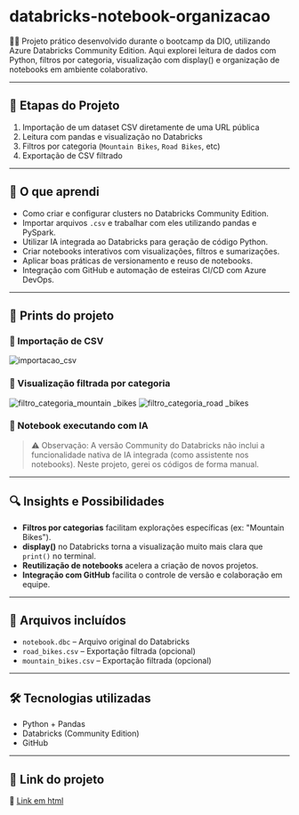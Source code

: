# databricks-notebook-organizacao

🚴‍♀️ Projeto prático desenvolvido durante o bootcamp da DIO, utilizando Azure Databricks Community Edition. Aqui explorei leitura de dados com Python, filtros por categoria, visualização com display() e organização de notebooks em ambiente colaborativo.

---

## 📌 Etapas do Projeto

1. Importação de um dataset CSV diretamente de uma URL pública
2. Leitura com pandas e visualização no Databricks
3. Filtros por categoria (`Mountain Bikes`, `Road Bikes`, etc)
4. Exportação de CSV filtrado

---

## 🧠 O que aprendi

- Como criar e configurar clusters no Databricks Community Edition.
- Importar arquivos `.csv` e trabalhar com eles utilizando pandas e PySpark.
- Utilizar IA integrada ao Databricks para geração de código Python.
- Criar notebooks interativos com visualizações, filtros e sumarizações.
- Aplicar boas práticas de versionamento e reuso de notebooks.
- Integração com GitHub e automação de esteiras CI/CD com Azure DevOps.

---

## 📸 Prints do projeto

### 🔹 Importação de CSV
![importacao_csv](https://github.com/user-attachments/assets/5553a6e2-ddf1-4c2c-a799-e0ffac88bdd6)


### 🔹 Visualização filtrada por categoria
![filtro_categoria_mountain _bikes](https://github.com/user-attachments/assets/872c71d7-2952-4122-bc51-61107417027d)
![filtro_categoria_road _bikes](https://github.com/user-attachments/assets/5c2c1500-4fff-4d2d-95a4-d77c4e119fc0)


### 🔹 Notebook executando com IA
> ⚠️ Observação: A versão Community do Databricks não inclui a funcionalidade nativa de IA integrada (como assistente nos notebooks). Neste projeto, gerei os códigos de forma manual.

---

## 🔍 Insights e Possibilidades

- **Filtros por categorias** facilitam explorações específicas (ex: "Mountain Bikes").
- **display()** no Databricks torna a visualização muito mais clara que `print()` no terminal.
- **Reutilização de notebooks** acelera a criação de novos projetos.
- **Integração com GitHub** facilita o controle de versão e colaboração em equipe.

---

## 📁 Arquivos incluídos

- `notebook.dbc` – Arquivo original do Databricks
- `road_bikes.csv` – Exportação filtrada (opcional)
- `mountain_bikes.csv` – Exportação filtrada (opcional)

---

## 🛠️ Tecnologias utilizadas

- Python + Pandas
- Databricks (Community Edition)
- GitHub

---

## 🔗 Link do projeto

📌 [Link em html](file:///Users/laurenfreitas/Downloads/Untitled%20Notebook%202025-04-24%2011_30_13%20(1).html)
